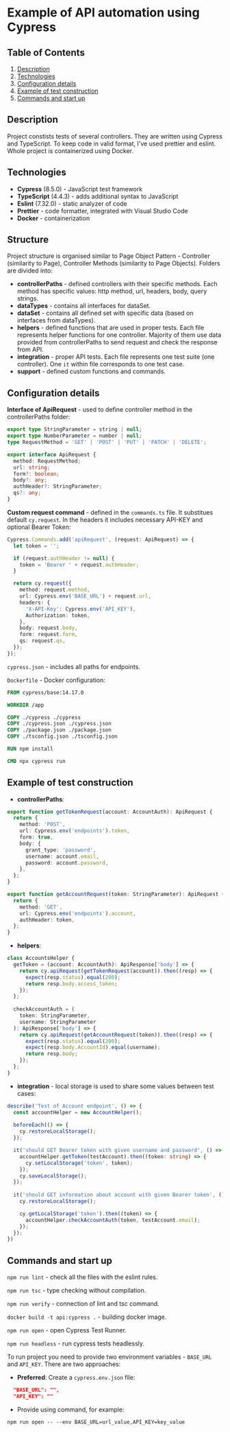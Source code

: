 # Example of API automation using Cypress

## Table of Contents
1. [Description](#description)
2. [Technologies](#technologies)
3. [Configuration details](#configuration-details)
4. [Example of test construction](#example-of-test-construction)
5. [Commands and start up](#commands-and-start-up)

## Description
Project constists tests of several controllers. They are written using Cypress and TypeScript. To keep code in valid format, I've used prettier and eslint.
Whole project is containerized using Docker.

## Technologies
- **Cypress** (8.5.0) - JavaScript test framework
- **TypeScript** (4.4.3) - adds additional syntax to JavaScript
- **Eslint** (7.32.0) -  static analyzer of code
- **Prettier** -  code formatter, integrated with Visual Studio Code
- **Docker** - containerization

## Structure
Project structure is organised similar to Page Object Pattern - Controller (similarity to Page), Controller Methods (similarity to Page Objects). Folders are divided into:
- **controllerPaths** - defined controllers with their specific methods. Each method has specific values: http method, url, headers, body, query strings.
- **dataTypes** - contains all interfaces for dataSet.
- **dataSet** - contains all defined set with specific data (based on interfaces from dataTypes).
- **helpers** - defined functions that are used in proper tests. Each file represents helper functions for one controller. Majority of them use data provided from controllerPaths to send request and check the response from API.
- **integration** - proper API tests. Each file represents one test suite (one controller). One `it` within file corresponds to one test case.
- **support** - defined custom functions and commands.

## Configuration details
**Interface of ApiRequest** - used to define controller method in the controllerPaths folder:
```typescript
export type StringParameter = string | null;
export type NumberParameter = number | null;
type RequestMethod = 'GET' | 'POST' | 'PUT' | 'PATCH' | 'DELETE';

export interface ApiRequest {
  method: RequestMethod;
  url: string;
  form?: boolean;
  body?: any;
  authHeader?: StringParameter;
  qs?: any;
}
```

**Custom request command** - defined in the `commands.ts` file. It substitues default `cy.request`. In the headers it includes necessary API-KEY and optional Bearer Token:
```typescript
Cypress.Commands.add('apiRequest', (request: ApiRequest) => {
  let token = '';

  if (request.authHeader != null) {
    token = 'Bearer ' + request.authHeader;
  }

  return cy.request({
    method: request.method,
    url: Cypress.env('BASE_URL') + request.url,
    headers: {
      'X-API-Key': Cypress.env('API_KEY'),
      Authorization: token,
    },
    body: request.body,
    form: request.form,
    qs: request.qs,
  });
});
```

`cypress.json` - includes all paths for endpoints.

`Dockerfile` - Docker configuration:
```dockerfile
FROM cypress/base:14.17.0

WORKDIR /app

COPY ./cypress ./cypress
COPY ./cypress.json ./cypress.json
COPY ./package.json ./package.json
COPY ./tsconfig.json ./tsconfig.json

RUN npm install

CMD npx cypress run
```

## Example of test construction
- **controllerPaths**:
```typescript
export function getTokenRequest(account: AccountAuth): ApiRequest {
  return {
    method: 'POST',
    url: Cypress.env('endpoints').token,
    form: true,
    body: {
      grant_type: 'password',
      username: account.email,
      password: account.password,
    },
  };
}

export function getAccountRequest(token: StringParameter): ApiRequest {
  return {
    method: 'GET',
    url: Cypress.env('endpoints').account,
    authHeader: token,
  };
}
```

- **helpers**:
```typescript
class AccountsHelper {
  getToken = (account: AccountAuth): ApiResponse['body'] => {
    return cy.apiRequest(getTokenRequest(account)).then((resp) => {
      expect(resp.status).equal(200);
      return resp.body.access_token;
    });
  };
  
  checkAccountAuth = (
    token: StringParameter,
    username: StringParameter
  ): ApiResponse['body'] => {
    return cy.apiRequest(getAccountRequest(token)).then((resp) => {
      expect(resp.status).equal(200);
      expect(resp.body.AccountId).equal(username);
      return resp.body;
    });
  };
}
```

- **integration** - local storage is used to share some values between test cases:
```typescript
describe('Test of Account endpoint', () => {
  const accountHelper = new AccountHelper();
  
  beforeEach(() => {
    cy.restoreLocalStorage();
  });

  it('should GET Bearer token with given username and password', () => {
    accountHelper.getToken(testAccount).then((token: string) => {
      cy.setLocalStorage('token', token);
    });
    cy.saveLocalStorage();
  });
  
  it('should GET information about account with given Bearer token', () => {
    cy.restoreLocalStorage();

    cy.getLocalStorage('token').then((token) => {
      accountHelper.checkAccountAuth(token, testAccount.email);
    });
  });
})
```

## Commands and start up
`npm run lint` - check all the files with the eslint rules.

`npm run tsc` - type checking without compilation.

`npm run verify` - connection of lint and tsc command.

`docker build -t api:cypress .` - building docker image.

`npm run open` - open Cypress Test Runner.

`npm run headless` - run cypress tests headlessly.

To run project you need to provide two environment variables - `BASE_URL` and `API_KEY`. There are two approaches:
- **Preferred**: Create a `cypress.env.json` file:
```json
  "BASE_URL": "",
  "API_KEY": ""
```

- Provide using command, for example: 

`npm run open -- --env BASE_URL=url_value,API_KEY=key_value`
